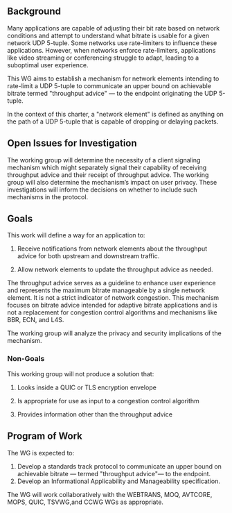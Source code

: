## Background

Many applications are capable of adjusting their bit rate based on
network conditions and attempt to understand what bitrate is usable for
a given network UDP 5-tuple. Some networks use rate-limiters to
influence these applications. However, when networks enforce
rate-limiters, applications like video streaming or conferencing
struggle to adapt, leading to a suboptimal user experience.

This WG aims to establish a mechanism for network elements intending to
rate-limit a UDP 5-tuple to communicate an upper bound on achievable
bitrate termed "throughput advice" — to the endpoint originating the UDP
5-tuple. 

In the context of this charter, a "network element" is defined as anything on 
the path of a UDP 5-tuple that is capable of dropping or delaying packets.

## Open Issues for Investigation

The working group will determine the necessity of a client signaling mechanism
which might separately signal their capability of receiving throughput advice
and their receipt of throughput advice. The working group will also
determine the mechanism’s impact on user privacy. These investigations will
inform the decisions on whether to include such mechanisms in the protocol.

## Goals

This work will define a way for an application to:

1. Receive notifications from network elements about the throughput
advice for both upstream and downstream traffic.

2. Allow network elements to update the throughput advice as needed.

The throughput advice serves as a guideline to enhance user experience
and represents the maximum bitrate manageable by a single network
element. It is not a strict indicator of network congestion. This mechanism
focuses on bitrate advice intended for adaptive bitrate applications and
is not a replacement for congestion control algorithms and mechanisms
like BBR, ECN, and L4S.

The working group will analyze the privacy and security implications of
the mechanism.

### Non-Goals

This working group will not produce a solution that: 

1. Looks inside a QUIC or TLS encryption envelope

2. Is appropriate for use as input to a congestion control algorithm

3. Provides information other than the throughput advice 


## Program of Work

The WG is expected to:

1. Develop a standards track protocol to communicate an upper bound on
achievable bitrate — termed "throughput advice"— to the endpoint.
2. Develop an Informational Applicability and Manageability specification.

The WG will work collaboratively with the WEBTRANS, MOQ, AVTCORE, MOPS,
QUIC, TSVWG,and CCWG WGs as appropriate.


